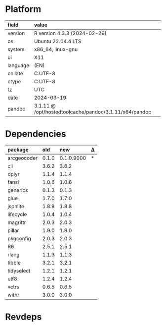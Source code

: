 # Platform

|field    |value                                                  |
|:--------|:------------------------------------------------------|
|version  |R version 4.3.3 (2024-02-29)                           |
|os       |Ubuntu 22.04.4 LTS                                     |
|system   |x86_64, linux-gnu                                      |
|ui       |X11                                                    |
|language |(EN)                                                   |
|collate  |C.UTF-8                                                |
|ctype    |C.UTF-8                                                |
|tz       |UTC                                                    |
|date     |2024-03-19                                             |
|pandoc   |3.1.11 @ /opt/hostedtoolcache/pandoc/3.1.11/x64/pandoc |

# Dependencies

|package     |old   |new        |Δ  |
|:-----------|:-----|:----------|:--|
|arcgeocoder |0.1.0 |0.1.0.9000 |*  |
|cli         |3.6.2 |3.6.2      |   |
|dplyr       |1.1.4 |1.1.4      |   |
|fansi       |1.0.6 |1.0.6      |   |
|generics    |0.1.3 |0.1.3      |   |
|glue        |1.7.0 |1.7.0      |   |
|jsonlite    |1.8.8 |1.8.8      |   |
|lifecycle   |1.0.4 |1.0.4      |   |
|magrittr    |2.0.3 |2.0.3      |   |
|pillar      |1.9.0 |1.9.0      |   |
|pkgconfig   |2.0.3 |2.0.3      |   |
|R6          |2.5.1 |2.5.1      |   |
|rlang       |1.1.3 |1.1.3      |   |
|tibble      |3.2.1 |3.2.1      |   |
|tidyselect  |1.2.1 |1.2.1      |   |
|utf8        |1.2.4 |1.2.4      |   |
|vctrs       |0.6.5 |0.6.5      |   |
|withr       |3.0.0 |3.0.0      |   |

# Revdeps

